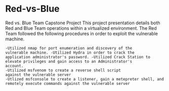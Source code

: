 # Red-vs-Blue
Red vs. Blue Team Capstone Project This project presentation details 
both Red and Blue Team operations within a virtualized environment. The 
Red Team followed the following procedures in order to exploit the 
vulnerable machine.

	-Utilized nmap for port enumeration and discovery of the 
	vulnerable machine. -Utilized Hydra in order to crack the 
	application administrator's password. -Utilized Crack Station to 
	elevate privileges and gain access to an Administrator's 
	account. 
	-Utilized msfvenom to create a reverse shell script 
	against the vulnerable server
	-Utlized msfconsole to create a listener, gain a metepreter shell, and remotely execute commands against the vulnerable server
